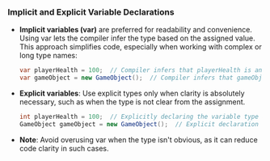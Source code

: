### Implicit and Explicit Variable Declarations

- **Implicit variables (var)** are preferred for readability and convenience. Using var lets the compiler infer the type based on the assigned value. This approach simplifies code, especially when working with complex or long type names:
  ```csharp
  var playerHealth = 100;  // Compiler infers that playerHealth is an int
  var gameObject = new GameObject();  // Compiler infers that gameObject is of type GameObject
  ```
- **Explicit variables**: Use explicit types only when clarity is absolutely necessary, such as when the type is not clear from the assignment.
  ```csharp
  int playerHealth = 100;  // Explicitly declaring the variable type as int
  GameObject gameObject = new GameObject();  // Explicit declaration of GameObject type
  ```
- **Note**: Avoid overusing var when the type isn't obvious, as it can reduce code clarity in such cases.